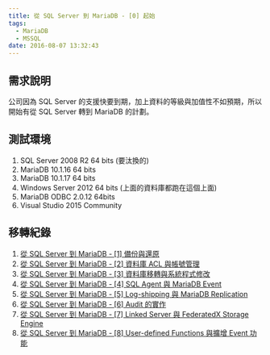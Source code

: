 ```yaml
---
title: 從 SQL Server 到 MariaDB - [0] 起始
tags:
  - MariaDB
  - MSSQL
date: 2016-08-07 13:32:43
---
```


## 需求說明
公司因為 SQL Server 的支援快要到期，加上資料的等級與加值性不如預期，所以開始有從 SQL Server 轉到 MariaDB 的計劃。

## 測試環境
1. SQL Server 2008 R2 64 bits (要汰換的)
2. MariaDB 10.1.16 64 bits
3. MariaDB 10.1.17 64 bits
3. Windows Server 2012 64 bits (上面的資料庫都跑在這個上面)
4. MariaDB ODBC 2.0.12 64bits
5. Visual Studio 2015 Community

## 移轉紀錄

1. [從 SQL Server 到 MariaDB - [1] 備份與還原](https://sujunmin.github.io/blog/2016/08/08/%E5%BE%9E%20SQL%20Server%20%E5%88%B0%20MariaDB%20-%20[1]%20%E5%82%99%E4%BB%BD%E8%88%87%E9%82%84%E5%8E%9F/)
2. [從 SQL Server 到 MariaDB - [2] 資料庫 ACL 與帳號管理](https://sujunmin.github.io/blog/2016/08/10/%E5%BE%9E%20SQL%20Server%20%E5%88%B0%20MariaDB%20-%20[2]%20%E8%B3%87%E6%96%99%E5%BA%AB%20ACL%20%E8%88%87%E5%B8%B3%E8%99%9F%E7%AE%A1%E7%90%86/)
3. [從 SQL Server 到 MariaDB - [3] 資料庫移轉與系統程式修改](https://sujunmin.github.io/blog/2016/09/06/SQL%20Server%20%E5%88%B0%20MariaDB%20-%20[3]%20%E8%B3%87%E6%96%99%E5%BA%AB%E7%A7%BB%E8%BD%89%E8%88%87%E7%B3%BB%E7%B5%B1%E7%A8%8B%E5%BC%8F%E4%BF%AE%E6%94%B9/)
4. [從 SQL Server 到 MariaDB - [4] SQL Agent 與 MariaDB Event](https://sujunmin.github.io/blog/2016/09/10/%E5%BE%9E%20SQL%20Server%20%E5%88%B0%20MariaDB%20-%20[4]%20SQL%20Agent%20%E8%88%87%20MariaDB%20Event/)
5. [從 SQL Server 到 MariaDB - [5] Log-shipping 與 MariaDB Replication](https://sujunmin.github.io/blog/2016/09/19/%E5%BE%9E%20SQL%20Server%20%E5%88%B0%20MariaDB%20-%20[5]%20Log-shipping%20%E8%88%87%20MariaDB%20Replication/)
6. [從 SQL Server 到 MariaDB - [6] Audit 的實作](https://sujunmin.github.io/blog/2016/10/03/%E5%BE%9E%20SQL%20Server%20%E5%88%B0%20MariaDB%20-%20[6]%20Audit%20%E7%9A%84%E5%AF%A6%E4%BD%9C/)
7. [從 SQL Server 到 MariaDB - [7] Linked Server 與 FederatedX Storage Engine](https://sujunmin.github.io/blog/2016/10/05/%E5%BE%9E%20SQL%20Server%20%E5%88%B0%20MariaDB%20-%20[7]%20Linked%20Server%20%E8%88%87%20FederatedX%20Storage%20Engine/)
8. [從 SQL Server 到 MariaDB - [8] User-defined Functions 與擴增 Event 功能](https://sujunmin.github.io/blog/2017/06/08/%E5%BE%9E%20SQL%20Server%20%E5%88%B0%20MariaDB%20-%20[8]%20User-defined%20Functions%20%E8%88%87%E6%93%B4%E5%A2%9E%20Event%20%E5%8A%9F%E8%83%BD/)

